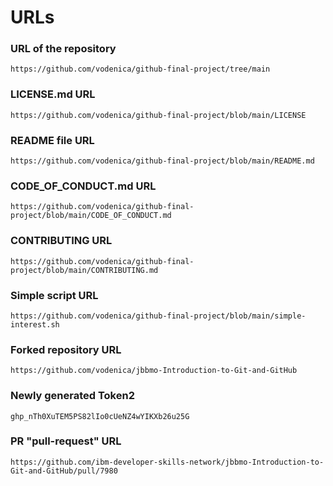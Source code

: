 # URLs

### URL of the repository
```
https://github.com/vodenica/github-final-project/tree/main
```

### LICENSE.md URL
```
https://github.com/vodenica/github-final-project/blob/main/LICENSE
```

### README file URL
```
https://github.com/vodenica/github-final-project/blob/main/README.md
```

### CODE_OF_CONDUCT.md URL
```
https://github.com/vodenica/github-final-project/blob/main/CODE_OF_CONDUCT.md
```

### CONTRIBUTING URL
```
https://github.com/vodenica/github-final-project/blob/main/CONTRIBUTING.md
```

### Simple script URL
```
https://github.com/vodenica/github-final-project/blob/main/simple-interest.sh
```
### Forked repository URL
```
https://github.com/vodenica/jbbmo-Introduction-to-Git-and-GitHub
```

### Newly generated Token2
```
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
```

### PR "pull-request" URL
```
https://github.com/ibm-developer-skills-network/jbbmo-Introduction-to-Git-and-GitHub/pull/7980
```
